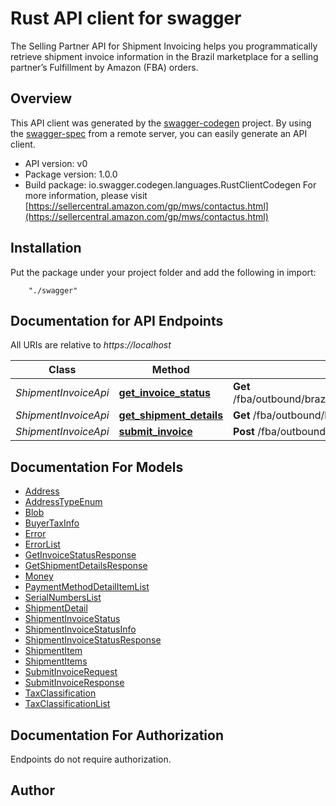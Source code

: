 # Rust API client for swagger

The Selling Partner API for Shipment Invoicing helps you programmatically retrieve shipment invoice information in the Brazil marketplace for a selling partner’s Fulfillment by Amazon (FBA) orders.

## Overview
This API client was generated by the [swagger-codegen](https://github.com/swagger-api/swagger-codegen) project.  By using the [swagger-spec](https://github.com/swagger-api/swagger-spec) from a remote server, you can easily generate an API client.

- API version: v0
- Package version: 1.0.0
- Build package: io.swagger.codegen.languages.RustClientCodegen
For more information, please visit [https://sellercentral.amazon.com/gp/mws/contactus.html](https://sellercentral.amazon.com/gp/mws/contactus.html)

## Installation
Put the package under your project folder and add the following in import:
```
    "./swagger"
```

## Documentation for API Endpoints

All URIs are relative to *https://localhost*

Class | Method | HTTP request | Description
------------ | ------------- | ------------- | -------------
*ShipmentInvoiceApi* | [**get_invoice_status**](docs/ShipmentInvoiceApi.md#get_invoice_status) | **Get** /fba/outbound/brazil/v0/shipments/{shipmentId}/invoice/status | 
*ShipmentInvoiceApi* | [**get_shipment_details**](docs/ShipmentInvoiceApi.md#get_shipment_details) | **Get** /fba/outbound/brazil/v0/shipments/{shipmentId} | 
*ShipmentInvoiceApi* | [**submit_invoice**](docs/ShipmentInvoiceApi.md#submit_invoice) | **Post** /fba/outbound/brazil/v0/shipments/{shipmentId}/invoice | 


## Documentation For Models

 - [Address](docs/Address.md)
 - [AddressTypeEnum](docs/AddressTypeEnum.md)
 - [Blob](docs/Blob.md)
 - [BuyerTaxInfo](docs/BuyerTaxInfo.md)
 - [Error](docs/Error.md)
 - [ErrorList](docs/ErrorList.md)
 - [GetInvoiceStatusResponse](docs/GetInvoiceStatusResponse.md)
 - [GetShipmentDetailsResponse](docs/GetShipmentDetailsResponse.md)
 - [Money](docs/Money.md)
 - [PaymentMethodDetailItemList](docs/PaymentMethodDetailItemList.md)
 - [SerialNumbersList](docs/SerialNumbersList.md)
 - [ShipmentDetail](docs/ShipmentDetail.md)
 - [ShipmentInvoiceStatus](docs/ShipmentInvoiceStatus.md)
 - [ShipmentInvoiceStatusInfo](docs/ShipmentInvoiceStatusInfo.md)
 - [ShipmentInvoiceStatusResponse](docs/ShipmentInvoiceStatusResponse.md)
 - [ShipmentItem](docs/ShipmentItem.md)
 - [ShipmentItems](docs/ShipmentItems.md)
 - [SubmitInvoiceRequest](docs/SubmitInvoiceRequest.md)
 - [SubmitInvoiceResponse](docs/SubmitInvoiceResponse.md)
 - [TaxClassification](docs/TaxClassification.md)
 - [TaxClassificationList](docs/TaxClassificationList.md)


## Documentation For Authorization
 Endpoints do not require authorization.


## Author



